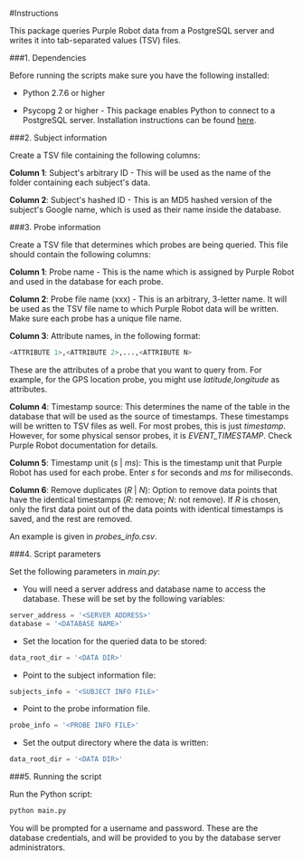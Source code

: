 #Instructions

This package queries Purple Robot data from a PostgreSQL server and writes it into tab-separated values (TSV) files.

###1. Dependencies

Before running the scripts make sure you have the following installed:

* Python 2.7.6 or higher

* Psycopg 2 or higher - This package enables Python to connect to a PostgreSQL server. Installation instructions can be found [here](http://initd.org/psycopg/docs/install.html#installation).

###2. Subject information

Create a TSV file containing the following columns:

**Column 1**: Subject's arbitrary ID - This will be used as the name of the folder containing each subject's data.

**Column 2**: Subject's hashed ID - This is an MD5 hashed version of the subject's Google name, which is used as their name inside the database.

<!-- Columns 3-5: Date (yyyy-mm-dd) - the start date 
Columns 6-7: Time (HH:mm) - the start time (the hour is in 24-hour format).
Columns 8-10: Date (yyyy-mm-dd) - the end date 
Columns 11-12: Time (HH:mm) - the end time (the hour is in 24-hour format).
 -->

###3. Probe information

Create a TSV file that determines which probes are being queried. This file should contain the following columns:

**Column 1**: Probe name - This is the name which is assigned by Purple Robot and used in the database for each probe.

**Column 2**: Probe file name (xxx) - This is an arbitrary, 3-letter name. It will be used as the TSV file name to which Purple Robot data will be written. Make sure each probe has a unique file name.

**Column 3**: Attribute names, in the following format:
```python
<ATTRIBUTE 1>,<ATTRIBUTE 2>,...,<ATTRIBUTE N>
```
 These are the attributes of a probe that you want to query from. For example, for the GPS location probe, you might use *latitude,longitude* as attributes.

**Column 4**: Timestamp source: This determines the name of the table in the database that will be used as the source of timestamps. These timestamps will be written to TSV files as well. For most probes, this is just *timestamp*. However, for some physical sensor probes, it is *EVENT_TIMESTAMP*. Check Purple Robot documentation for details.

**Column 5**: Timestamp unit (*s* | *ms*): This is the timestamp unit that Purple Robot has used for each probe. Enter *s* for seconds and *ms* for miliseconds.

**Column 6**: Remove duplicates (*R* | *N*): Option to remove data points that have the identical timestamps (*R*: remove; *N*: not remove). If *R* is chosen, only the first data point out of the data points with identical timestamps is saved, and the rest are removed.

An example is given in *probes_info.csv*.

###4. Script parameters

Set the following parameters in *main.py*: 

* You will need a server address and database name to access the database. These will be set by the following variables:
```python
server_address = '<SERVER ADDRESS>'
database = '<DATABASE NAME>'
```

* Set the location for the queried data to be stored:

```python
data_root_dir = '<DATA DIR>'
```

* Point to the subject information file:

```python
subjects_info = '<SUBJECT INFO FILE>'
```

* Point to the probe information file.

```python
probe_info = '<PROBE INFO FILE>'
```

* Set the output directory where the data is written:

```python
data_root_dir = '<DATA DIR>'
```

###5. Running the script

Run the Python script:
```python
python main.py
```

You will be prompted for a username and password. These are the database credentials, and will be provided to you by the database server administrators.
